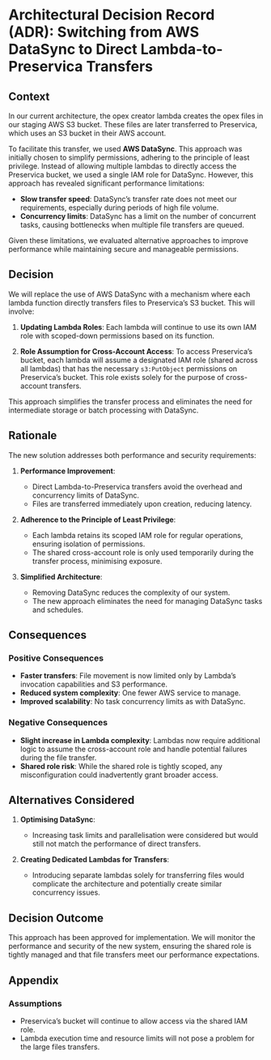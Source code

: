 # Architectural Decision Record (ADR): Switching from AWS DataSync to Direct Lambda-to-Preservica Transfers

## Context
In our current architecture, the opex creator lambda creates the opex files in our staging AWS S3 bucket. These files are later transferred to Preservica, which uses an S3 bucket in their AWS account.

To facilitate this transfer, we used **AWS DataSync**. This approach was initially chosen to simplify permissions, adhering to the principle of least privilege. Instead of allowing multiple lambdas to directly access the Preservica bucket, we used a single IAM role for DataSync. However, this approach has revealed significant performance limitations:

- **Slow transfer speed**: DataSync’s transfer rate does not meet our requirements, especially during periods of high file volume.
- **Concurrency limits**: DataSync has a limit on the number of concurrent tasks, causing bottlenecks when multiple file transfers are queued.

Given these limitations, we evaluated alternative approaches to improve performance while maintaining secure and manageable permissions.

## Decision
We will replace the use of AWS DataSync with a mechanism where each lambda function directly transfers files to Preservica’s S3 bucket. This will involve:

1. **Updating Lambda Roles**:
   Each lambda will continue to use its own IAM role with scoped-down permissions based on its function.

2. **Role Assumption for Cross-Account Access**:
   To access Preservica’s bucket, each lambda will assume a designated IAM role (shared across all lambdas) that has the necessary `s3:PutObject` permissions on Preservica’s bucket. This role exists solely for the purpose of cross-account transfers.

This approach simplifies the transfer process and eliminates the need for intermediate storage or batch processing with DataSync.

## Rationale
The new solution addresses both performance and security requirements:

1. **Performance Improvement**:
   - Direct Lambda-to-Preservica transfers avoid the overhead and concurrency limits of DataSync.
   - Files are transferred immediately upon creation, reducing latency.

2. **Adherence to the Principle of Least Privilege**:
   - Each lambda retains its scoped IAM role for regular operations, ensuring isolation of permissions.
   - The shared cross-account role is only used temporarily during the transfer process, minimising exposure.

3. **Simplified Architecture**:
   - Removing DataSync reduces the complexity of our system.
   - The new approach eliminates the need for managing DataSync tasks and schedules.

## Consequences

### Positive Consequences
- **Faster transfers**: File movement is now limited only by Lambda’s invocation capabilities and S3 performance.
- **Reduced system complexity**: One fewer AWS service to manage.
- **Improved scalability**: No task concurrency limits as with DataSync.

### Negative Consequences
- **Slight increase in Lambda complexity**: Lambdas now require additional logic to assume the cross-account role and handle potential failures during the file transfer.
- **Shared role risk**: While the shared role is tightly scoped, any misconfiguration could inadvertently grant broader access.

## Alternatives Considered
1. **Optimising DataSync**:
   - Increasing task limits and parallelisation were considered but would still not match the performance of direct transfers.

2. **Creating Dedicated Lambdas for Transfers**:
   - Introducing separate lambdas solely for transferring files would complicate the architecture and potentially create similar concurrency issues.

## Decision Outcome
This approach has been approved for implementation. We will monitor the performance and security of the new system, ensuring the shared role is tightly managed and that file transfers meet our performance expectations.

## Appendix

### Assumptions
- Preservica’s bucket will continue to allow access via the shared IAM role.
- Lambda execution time and resource limits will not pose a problem for the large files transfers.
